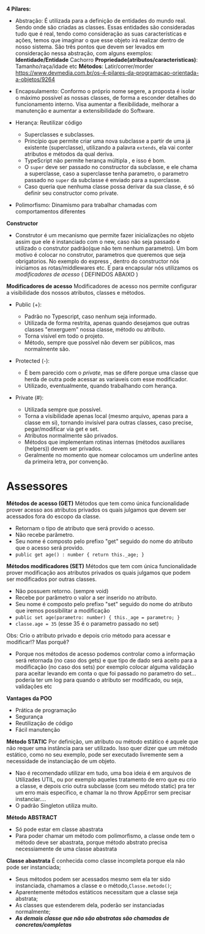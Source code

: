 **4 Pílares:**

- Abstração: É utilizada para a definição de entidades do mundo real. Sendo onde são criadas as classes. Essas entidades são consideradas tudo que é real, tendo como consideração as suas características e ações, temos que imaginar o que esse objeto irá realizar dentro de nosso sistema. São três pontos que devem ser levados em consideração nessa abstração, com alguns exemplos:
  **Identidade/Entidade** Cachorro
  **Propriedade(atributos/caracteristicas)**: Tamanho/raça/idade etc
  **Métodos**: Latir/correr/morder
  https://www.devmedia.com.br/os-4-pilares-da-programacao-orientada-a-objetos/9264

- Encapsulamento: Conformo o próprio nome segere, a proposta é isolar o máximo possível as nossas classes, de forma a esconder detalhes do funcionamento interno. Visa aumentar a flexibilidade, melhorar a manutenção e aumentar a extensibilidade do Software.

- Herança: Reutilizar código

  - Superclasses e subclasses.
  - Princípio que permite criar uma nova subclasse a partir de uma já existente (superclasse), utilizando a palavra `extends`, ela vai conter atributos e métodos da qual deriva.
  - TypeScript não permite herança múltipla , e isso é bom.
  - O `super` deve ser passado no constructor da subclasse, e ele chama a superclasse, caso a superclasse tenha parametro, o parametro passado no `super` da subclasse é enviado para a superclasse.
  - Caso queria que nenhuma classe possa derivar da sua classe, é só definir seu constructor como private.

- Polimorfismo: Dinamismo para trabalhar chamadas com comportamentos diferentes

**Constructor**

- Construtor é um mecanismo que permite fazer inicializações no objeto assim que ele é instanciado com o new, caso não seja passado é utilizado o construtor padrão(que não tem nenhum parametro). Um bom motivo é colocar no construtor, parametros que queremos que seja obrigatorios. No exemplo do express , dentro do constructor nós iniciamos as rotas/middlewares etc.
  E para encapsular nós utilizamos os _modificadores de acesso_ ( DEFINIDOS ABAIXO )

**Modificadores de acesso** Modificadores de acesso nos permite configurar a visibilidade dos nossos atributos, classes e métodos.

- Public (+):

  - Padrão no Typescript, caso nenhum seja informado. </br>
  - Utilizada de forma restrita, apenas quando desejamos que outras classes "enxerguem" nossa classe, método ou atributo. </br>
  - Torna visível em todo o projeto. </br>
  - Método, sempre que possível não devem ser públicos, mas normalmente são.

- Protected (-):

  - É bem parecido com o _private_, mas se difere porque uma classe que herda de outra pode acessar as variaveis com esse modificador.
  - Utilizado, eventualmente, quando trabalhando com herança.

- Private (#):
  - Utilizada sempre que possível.
  - Torna a visibilidade apenas local (mesmo arquivo, apenas para a classe em si), tornando invisível para outras classes, caso precise, pegar/modificar via get e set.
  - Atributos normalmente são privados.
  - Métodos que implementam rotinas internas (métodos auxiliares (helpers)) devem ser privados.
  - Geralmente no momento que nomear colocamos um underline antes da primeira letra, por convenção.

# Assessores

**Métodos de acesso (GET)** Métodos que tem como única funcionalidade prover acesso aos atributos privados os quais julgamos que devem ser acessados fora do escopo da classe.

- Retornam o tipo de atributo que será provido o acesso.
- Não recebe parâmetro.
- Seu nome é composto pelo prefixo "get" seguido do nome do atributo que o acesso será provido.
- `public get age() : number { return this._age; }`

**Métodos modificadores (SET)** Métodos que tem com única funcionalidade prover modificação aos atributos privados os quais julgamos que podem ser modificados por outras classes.

- Não possuem retorno. (sempre void)
- Recebe por parâmetro o valor a ser inserido no atributo.
- Seu nome é composto pelo prefixo "set" seguido do nome do atributo que iremos possibilitar a modificação
- `public set age(parametro: number) { this._age = parametro; }`
- `classe.age = 35` (esse 35 é o parametro passado no set)

Obs: Crio o atributo privado e depois crio método para acessar e modificar!? Mas porquê?

- Porque nos métodos de acesso podemos controlar como a informação será retornada (no caso dos gets) e que tipo de dado será aceito para a modificação (no caso dos sets) por exemplo colocar alguma validação para aceitar levando em conta o que foi passado no parametro do set... poderia ter um log para quando o atributo ser modificado, ou seja, validações etc

**Vantages da POO**

- Prática de programação
- Segurança
- Reutilização de código
- Fácil manutenção

**Método STATIC** Por definição, um atributo ou método estático é aquele que não requer uma instância para ser utilizado. Isso quer dizer que um método estático, como no seu exemplo, pode ser executado livremente sem a necessidade de instanciação de um objeto.

- Nao é recomendado utilizar em tudo, uma boa ideia é em arquivos de Utilizades UTIL, ou por exemplo aqueles tratamento de erro que eu crio a classe, e depois crio outra subclasse (com seu método static) pra ter um erro mais especifico, e chamar la no throw AppError sem precisar instanciar....
- O padrão Singleton utiliza muito.

**Método ABSTRACT**

- Só pode estar em classe abastrata
- Para poder chamar um método com polimorfismo, a classe onde tem o método deve ser abastrata, porque método abstrato precisa necessiamente de uma classe abastrata

**Classe abastrata** É conhecida como classe incompleta porque ela não pode ser instanciada;

- Seus métodos podem ser acessados mesmo sem ela ter sido instanciada, chamamos a classe e o método,`Classe.metodo()`;
- Aparentemente métodos estáticos necessitam que a classe seja abstrata;
- As classes que estenderem dela, poderão ser instanciadas normalmente;
- **_As demais classe que não são abstratas são chamadas de concretas/completas_**
